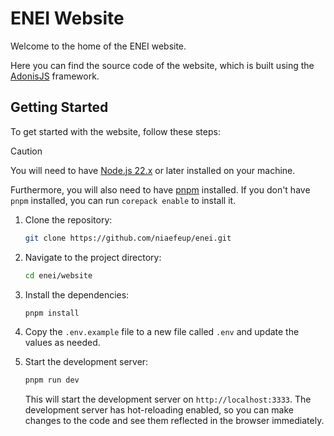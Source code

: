 # ENEI Website

Welcome to the home of the ENEI website.

Here you can find the source code of the website, which is built using the [AdonisJS](https://adonisjs.com) framework.

## Getting Started

To get started with the website, follow these steps:

> [!CAUTION]
>
> You will need to have [Node.js 22.x](https://nodejs.org/) or later installed on your machine.
> 
> Furthermore, you will also need to have [pnpm](https://pnpm.io/) installed.
> If you don't have `pnpm` installed, you can run `corepack enable` to install it.

1. Clone the repository:

    ```bash
    git clone https://github.com/niaefeup/enei.git
    ```

2. Navigate to the project directory:

    ```bash
    cd enei/website
    ```

3. Install the dependencies:

    ```bash
    pnpm install
    ```

4. Copy the `.env.example` file to a new file called `.env` and update the values as needed.

5. Start the development server:

    ```bash
    pnpm run dev
    ```

    This will start the development server on `http://localhost:3333`.
    The development server has hot-reloading enabled, so you can make changes to the code and see them reflected in the browser immediately.
